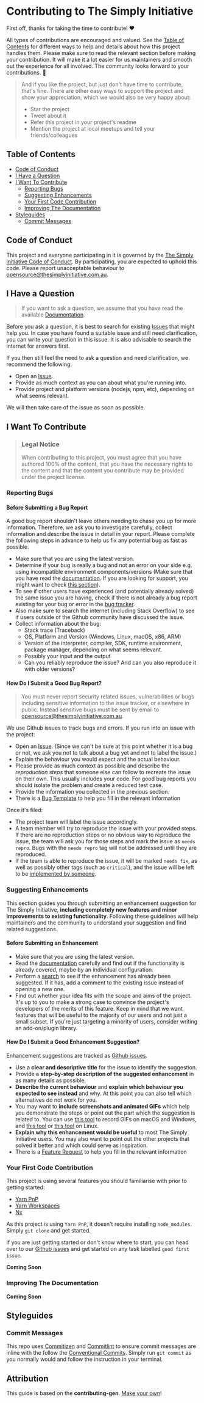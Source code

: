 <!-- omit in toc -->

# Contributing to The Simply Initiative

First off, thanks for taking the time to contribute! ❤️

All types of contributions are encouraged and valued. See the [Table of Contents](#table-of-contents) for different ways to help and details about how this project handles them. Please make sure to read the relevant section before making your contribution. It will make it a lot easier for us maintainers and smooth out the experience for all involved. The community looks forward to your contributions. 🎉

> And if you like the project, but just don't have time to contribute, that's fine. There are other easy ways to support the project and show your appreciation, which we would also be very happy about:
>
> - Star the project
> - Tweet about it
> - Refer this project in your project's readme
> - Mention the project at local meetups and tell your friends/colleagues

<!-- omit in toc -->

## Table of Contents

- [Code of Conduct](#code-of-conduct)
- [I Have a Question](#i-have-a-question)
- [I Want To Contribute](#i-want-to-contribute)
  - [Reporting Bugs](#reporting-bugs)
  - [Suggesting Enhancements](#suggesting-enhancements)
  - [Your First Code Contribution](#your-first-code-contribution)
  - [Improving The Documentation](#improving-the-documentation)
- [Styleguides](#styleguides)
  - [Commit Messages](#commit-messages)

## Code of Conduct

This project and everyone participating in it is governed by the
[The Simply Initiative Code of Conduct](./CODE_OF_CONDUCT.md).
By participating, you are expected to uphold this code. Please report unacceptable behaviour
to <opensource@thesimplyinitiative.com.au>.

## I Have a Question

> If you want to ask a question, we assume that you have read the available [Documentation](docs.thesimplyinitiative.com.au).

Before you ask a question, it is best to search for existing [Issues](https://github.com/thesimplyinitiative/simply-dev/issues) that might help you. In case you have found a suitable issue and still need clarification, you can write your question in this issue. It is also advisable to search the internet for answers first.

If you then still feel the need to ask a question and need clarification, we recommend the following:

- Open an [Issue](https://github.com/thesimplyinitiative/simply-dev/issues/new).
- Provide as much context as you can about what you're running into.
- Provide project and platform versions (nodejs, npm, etc), depending on what seems relevant.

We will then take care of the issue as soon as possible.

## I Want To Contribute

> ### Legal Notice <!-- omit in toc -->
>
> When contributing to this project, you must agree that you have authored 100% of the content, that you have the necessary rights to the content and that the content you contribute may be provided under the project license.

### Reporting Bugs

<!-- omit in toc -->

#### Before Submitting a Bug Report

A good bug report shouldn't leave others needing to chase you up for more information. Therefore, we ask you to investigate carefully, collect information and describe the issue in detail in your report. Please complete the following steps in advance to help us fix any potential bug as fast as possible.

- Make sure that you are using the latest version.
- Determine if your bug is really a bug and not an error on your side e.g. using incompatible environment components/versions (Make sure that you have read the [documentation](docs.thesimplyinitiative.com.au). If you are looking for support, you might want to check [this section](#i-have-a-question)).
- To see if other users have experienced (and potentially already solved) the same issue you are having, check if there is not already a bug report existing for your bug or error in the [bug tracker](https://github.com/thesimplyinitiative/simply-dev/labels/bug).
- Also make sure to search the internet (including Stack Overflow) to see if users outside of the Github community have discussed the issue.
- Collect information about the bug:
  - Stack trace (Traceback)
  - OS, Platform and Version (Windows, Linux, macOS, x86, ARM)
  - Version of the interpreter, compiler, SDK, runtime environment, package manager, depending on what seems relevant.
  - Possibly your input and the output
  - Can you reliably reproduce the issue? And can you also reproduce it with older versions?

<!-- omit in toc -->

#### How Do I Submit a Good Bug Report?

> You must never report security related issues, vulnerabilities or bugs including sensitive information to the issue tracker, or elsewhere in public. Instead sensitive bugs must be sent by email to <opensource@thesimplyinitiative.com.au>.

We use Github issues to track bugs and errors. If you run into an issue with the project:

- Open an [Issue](https://github.com/thesimplyinitiative/simply-dev/issues/new). (Since we can't be sure at this point whether it is a bug or not, we ask you not to talk about a bug yet and not to label the issue.)
- Explain the behaviour you would expect and the actual behaviour.
- Please provide as much context as possible and describe the _reproduction steps_ that someone else can follow to recreate the issue on their own. This usually includes your code. For good bug reports you should isolate the problem and create a reduced test case.
- Provide the information you collected in the previous section.
- There is a [Bug Template](.github/issue_templates/Bug.md) to help you fill in the relevant information

Once it's filed:

- The project team will label the issue accordingly.
- A team member will try to reproduce the issue with your provided steps. If there are no reproduction steps or no obvious way to reproduce the issue, the team will ask you for those steps and mark the issue as `needs repro`. Bugs with the `needs repro` tag will not be addressed until they are reproduced.
- If the team is able to reproduce the issue, it will be marked `needs fix`, as well as possibly other tags (such as `critical`), and the issue will be left to be [implemented by someone](#your-first-code-contribution).

<!-- You might want to create an issue template for bugs and errors that can be used as a guide and that defines the structure of the information to be included. If you do so, reference it here in the description. -->

### Suggesting Enhancements

This section guides you through submitting an enhancement suggestion for The Simply Initiative, **including completely new features and minor improvements to existing functionality**. Following these guidelines will help maintainers and the community to understand your suggestion and find related suggestions.

<!-- omit in toc -->

#### Before Submitting an Enhancement

- Make sure that you are using the latest version.
- Read the [documentation](docs.thesimplyinitiative.com.au) carefully and find out if the functionality is already covered, maybe by an individual configuration.
- Perform a [search](https://github.com/thesimplyinitiative/simply-dev/issues) to see if the enhancement has already been suggested. If it has, add a comment to the existing issue instead of opening a new one.
- Find out whether your idea fits with the scope and aims of the project. It's up to you to make a strong case to convince the project's developers of the merits of this feature. Keep in mind that we want features that will be useful to the majority of our users and not just a small subset. If you're just targeting a minority of users, consider writing an add-on/plugin library.

<!-- omit in toc -->

#### How Do I Submit a Good Enhancement Suggestion?

Enhancement suggestions are tracked as [Github issues](https://github.com/thesimplyinitiative/simply-dev/issues).

- Use a **clear and descriptive title** for the issue to identify the suggestion.
- Provide a **step-by-step description of the suggested enhancement** in as many details as possible.
- **Describe the current behaviour** and **explain which behaviour you expected to see instead** and why. At this point you can also tell which alternatives do not work for you.
- You may want to **include screenshots and animated GIFs** which help you demonstrate the steps or point out the part which the suggestion is related to. You can use [this tool](https://www.cockos.com/licecap/) to record GIFs on macOS and Windows, and [this tool](https://github.com/colinkeenan/silentcast) or [this tool](https://github.com/GNOME/byzanz) on Linux. <!-- this should only be included if the project has a GUI -->
- **Explain why this enhancement would be useful** to most The Simply Initiative users. You may also want to point out the other projects that solved it better and which could serve as inspiration.
- There is a [Feature Request](.github/issue_templates/Feature_Request.md) to help you fill in the relevant information

<!-- You might want to create an issue template for enhancement suggestions that can be used as a guide and that defines the structure of the information to be included. If you do so, reference it here in the description. -->

### Your First Code Contribution

This project is using several features you should familiarise with prior to getting started:

- [Yarn PnP](https://yarnpkg.com/features/pnp)
- [Yarn Workspaces](https://yarnpkg.com/features/workspaces)
- [Nx](https://nx.dev/getting-started/intro)

As this project is using `Yarn PnP`, it doesn't require installing `node_modules`. Simply `git clone` and get started.

If you are just getting started or don't know where to start, you can head over to our [Github issues](https://github.com/thesimplyinitiative/simply-dev/issues) and get started on any task labelled `good first issue`.

<!-- TODO
How to contribute

-->

**Coming Soon**

### Improving The Documentation

<!-- TODO
Updating, improving and correcting the documentation

-->

**Coming Soon**

## Styleguides

### Commit Messages

This repo uses [Commitizen](https://commitizen-tools.github.io/commitizen/) and [Commitlint](https://commitlint.js.org/#/) to ensure commit messages are inline with the follow the [Conventional Commits](https://www.conventionalcommits.org/en/v1.0.0-beta.4/#specification). Simply run `git commit` as you normally would and follow the instruction in your terminal.

<!-- omit in toc -->

## Attribution

This guide is based on the **contributing-gen**. [Make your own](https://github.com/bttger/contributing-gen)!
